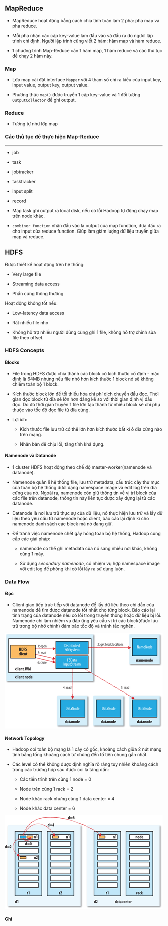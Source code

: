 ## MapReduce 

- MapReduce hoạt động bằng cách chia tính toán làm 2 pha: pha map và pha reduce.

- Mỗi pha nhận các cặp key-value làm đầu vào và đầu ra do người lập trình chỉ định. Người lập trình cũng viết 2 hàm: hàm map và hàm reduce.

- 1 chương trình Map-Reduce cần 1 hàm map, 1 hàm reduce và các thủ tục để chạy 2 hàm này.

### Map

- Lớp map cài đặt interface ```Mapper``` với 4 tham số chỉ ra kiểu của input key, input value, output key, output value.

- Phương thức ```map()``` được truyền 1 cặp key-value và 1 đối tượng ```OutputCollector``` để ghi output.

### Reduce

- Tương tự như lớp map

### Các thủ tục để thực hiện Map-Reduce

---
- job

- task

- jobtracker

- tasktracker

- input split

- record

- Map task ghi output ra local disk, nếu có lỗi Hadoop tự động chạy map trên node khác.

- ```combiner function``` nhận đầu vào là output của map function, đưa đầu ra cho input của reduce function. Giúp làm giảm lượng dữ liệu truyền giữa map và reduce.

## HDFS

Được thiết kế hoạt động trên hệ thống:

- Very large file

- Streaming data access

- Phần cứng thông thường

Hoạt động không tốt nếu:

- Low-latency data access

- Rất nhiều file nhỏ

- Không hỗ trợ nhiều người dùng cùng ghi 1 file, không hỗ trợ chỉnh sửa file theo offset.

### HDFS Concepts

#### Blocks

- File trong HDFS được chia thành các block có kích thước cố định - mặc định là 64MB nhưng nếu file nhỏ hơn kích thước 1 block nó sẽ không chiếm toàn bộ 1 block.

- Kích thước block lớn để tối thiểu hóa chi phí dịch chuyển đầu đọc. Thời gian đọc block từ đĩa sẽ lớn hơn đáng kể so với thời gian định vị đầu đọc. Do đó thời gian truyền 1 file lớn tạo thành từ nhiều block sẽ chỉ phụ thuộc vào tốc độ đọc file từ đĩa cứng.

- Lợi ích:

   - Kích thước file lưu trữ có thể lớn hơn kích thước bất kì ổ đĩa cứng nào trên mạng.

   - Nhân bản để chịu lỗi, tăng tính khả dụng.

#### Namenode và Datanode

- 1 cluster HDFS hoạt động theo chế độ master-worker(namenode và datanode).

- Namenode quản lí hệ thống file, lưu trữ metadata, cấu trúc cây thư mục của toàn bộ hệ thống dưới dạng namespace image và edit log  trên đĩa cứng của nó. Ngoài ra, namenode còn giữ thông tin về vị trí block của các file trên datanode, thông tin này liên tục được xây dựng lại từ các datanode.

- Datanode là nơi lưu trữ thực sự của dữ liệu, nó thực hiện lưu trữ và lấy dữ liệu theo yêu cầu từ namenode hoặc client, báo cáo lại định kì cho namenode danh sách các block mà nó đang giữ.

- Để tránh việc namenode chết gây hỏng toàn bộ hệ thống, Hadoop cung cấp các giải pháp:

   - namenode có thể ghi metadata của nó sang nhiều nơi khác, không cùng 1 máy.
  
   - Sử dụng <i>secondary namenode</i>, có nhiệm vụ hợp namespace image với edit log để phòng khi có lỗi lấy ra sử dụng luôn.

### Data Flow

#### Đọc 

- Client giao tiếp trực tiếp với datanode để lấy dữ liệu theo chỉ dẫn của namenode để tìm được datanode tốt nhất cho từng block. Báo cáo lại tình trạng của datanode nếu có lỗi trong truyền thông hoặc dữ liệu bị lỗi. Namenode chỉ làm nhiệm vụ đáp ứng yêu cầu vị trí các block(được lưu trữ trong bộ nhớ chính) đảm bảo tốc độ và tránh tắc nghẽn.

![](./img/hadoop_read.png)

#### Network Topology

- Hadoop coi toàn bộ mạng là 1 cây có gốc, khoảng cách giữa 2 nút mạng tính bằng tổng khoảng cách từ chúng đến tổ tiên chung gần nhất.

- Các level có thể không được định nghĩa rõ ràng tuy nhiên khoảng cách trong các trường hợp sau được coi là tăng dần:

   - Các tiến trình trên cùng 1 node = 0

   - Node trên cùng 1 rack = 2

   - Node khác rack nhưng cùng 1 data center = 4

   - Node khác data center = 6

![](./img/hadoop_network_topology.png)

#### Ghi


